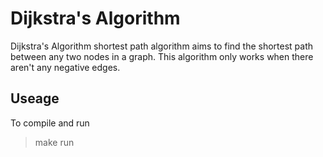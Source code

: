 # Dijkstra's Algorithm

Dijkstra's Algorithm shortest path algorithm aims to find the shortest path between any two nodes in a graph. This algorithm only works when there aren't any negative edges.

## Useage

To compile and run
> make run

